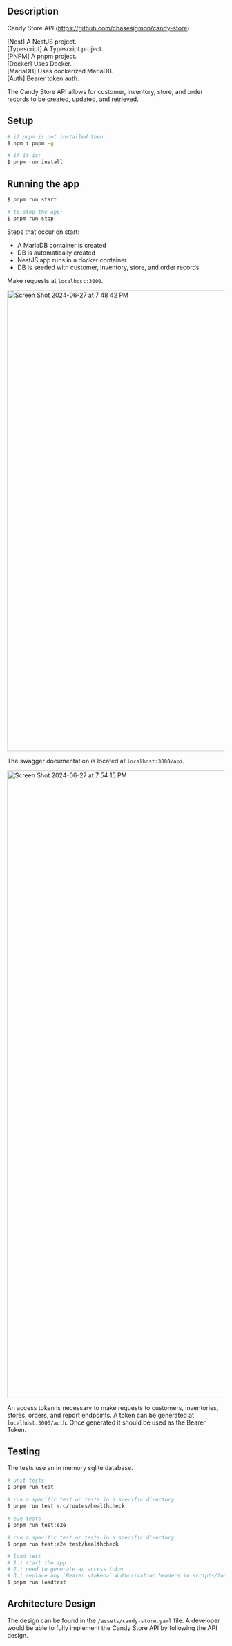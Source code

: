 ## Description

Candy Store API (https://github.com/chasesigmon/candy-store)

[Nest] A NestJS project.\
[Typescript] A Typescript project.\
[PNPM] A pnpm project.\
[Docker] Uses Docker.\
[MariaDB] Uses dockerized MariaDB.\
[Auth] Bearer token auth.

The Candy Store API allows for customer, inventory, store, and order records to be created, updated, and retrieved.

## Setup

```bash
# if pnpm is not installed then:
$ npm i pnpm -g

# if it is:
$ pnpm run install
```

## Running the app

```bash
$ pnpm run start

# to stop the app:
$ pnpm run stop
```

Steps that occur on start:

- A MariaDB container is created
- DB is automatically created
- NestJS app runs in a docker container
- DB is seeded with customer, inventory, store, and order records

Make requests at `localhost:3000`.

<img width="1065" alt="Screen Shot 2024-06-27 at 7 48 42 PM" src="https://github.com/chasesigmon/candy-store/assets/7799494/5c2ce671-c328-4e3c-a8bc-426196cfb4ef">

The swagger documentation is located at `localhost:3000/api`.

<img width="1450" alt="Screen Shot 2024-06-27 at 7 54 15 PM" src="https://github.com/chasesigmon/candy-store/assets/7799494/352f7445-dc64-426d-8c25-f1361a13aeac">

An access token is necessary to make requests to customers, inventories, stores, orders, and report endpoints. A token can be generated at `localhost:3000/auth`. Once generated it should be used as the Bearer Token.

## Testing

The tests use an in memory sqlite database.

```bash
# unit tests
$ pnpm run test

# run a specific test or tests in a specific directory
$ pnpm run test src/routes/healthcheck

# e2e tests
$ pnpm run test:e2e

# run a specific test or tests in a specific directory
$ pnpm run test:e2e test/healthcheck

# load test
# 1.) start the app
# 2.) need to generate an access token
# 3.) replace any `Bearer <token>` Authorization headers in scripts/loadtest.yml
$ pnpm run loadtest
```

## Architecture Design

The design can be found in the `/assets/candy-store.yaml` file. A developer would be able to fully implement the Candy Store API by following the API design.
